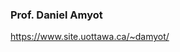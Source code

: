 ### Prof. Daniel Amyot
<a href="https://www.site.uottawa.ca/~damyot/">https://www.site.uottawa.ca/~damyot/</a>

 
 

